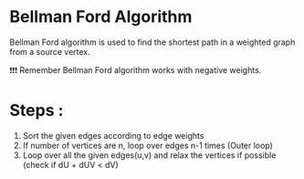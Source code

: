 # Bellman Ford Algorithm

Bellman Ford algorithm is used to find the shortest path in a weighted graph from a source vertex.

❗❗❗ Remember Bellman Ford algorithm works with negative weights.

# Steps :
1. Sort the given edges according to edge weights
2. If number of vertices are n, loop over edges n-1 times (Outer loop)
3. Loop over all the given edges(u,v) and relax the vertices if possible (check if dU + dUV < dV)
